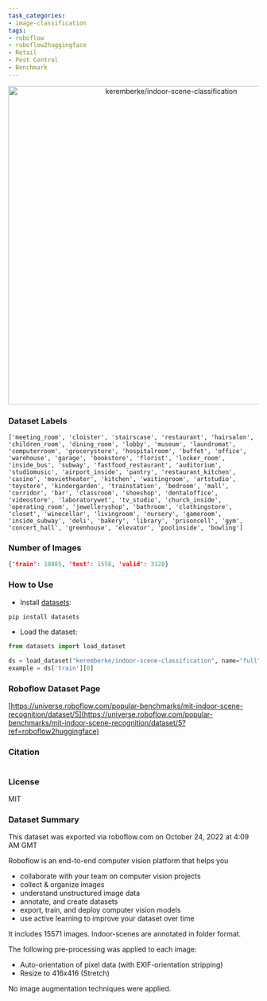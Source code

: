 ```yaml
---
task_categories:
- image-classification
tags:
- roboflow
- roboflow2huggingface
- Retail
- Pest Control
- Benchmark
---
```


<div align="center">
  <img width="640" alt="keremberke/indoor-scene-classification" src="https://huggingface.co/datasets/keremberke/indoor-scene-classification/resolve/main/thumbnail.jpg">
</div>

### Dataset Labels

```
['meeting_room', 'cloister', 'stairscase', 'restaurant', 'hairsalon', 'children_room', 'dining_room', 'lobby', 'museum', 'laundromat', 'computerroom', 'grocerystore', 'hospitalroom', 'buffet', 'office', 'warehouse', 'garage', 'bookstore', 'florist', 'locker_room', 'inside_bus', 'subway', 'fastfood_restaurant', 'auditorium', 'studiomusic', 'airport_inside', 'pantry', 'restaurant_kitchen', 'casino', 'movietheater', 'kitchen', 'waitingroom', 'artstudio', 'toystore', 'kindergarden', 'trainstation', 'bedroom', 'mall', 'corridor', 'bar', 'classroom', 'shoeshop', 'dentaloffice', 'videostore', 'laboratorywet', 'tv_studio', 'church_inside', 'operating_room', 'jewelleryshop', 'bathroom', 'clothingstore', 'closet', 'winecellar', 'livingroom', 'nursery', 'gameroom', 'inside_subway', 'deli', 'bakery', 'library', 'prisoncell', 'gym', 'concert_hall', 'greenhouse', 'elevator', 'poolinside', 'bowling']
```


### Number of Images

```json
{'train': 10885, 'test': 1558, 'valid': 3128}
```


### How to Use

- Install [datasets](https://pypi.org/project/datasets/):

```bash
pip install datasets
```

- Load the dataset:

```python
from datasets import load_dataset

ds = load_dataset("keremberke/indoor-scene-classification", name="full")
example = ds['train'][0]
```

### Roboflow Dataset Page
[https://universe.roboflow.com/popular-benchmarks/mit-indoor-scene-recognition/dataset/5](https://universe.roboflow.com/popular-benchmarks/mit-indoor-scene-recognition/dataset/5?ref=roboflow2huggingface)

### Citation

```

```

### License
MIT

### Dataset Summary
This dataset was exported via roboflow.com on October 24, 2022 at 4:09 AM GMT

Roboflow is an end-to-end computer vision platform that helps you
* collaborate with your team on computer vision projects
* collect & organize images
* understand unstructured image data
* annotate, and create datasets
* export, train, and deploy computer vision models
* use active learning to improve your dataset over time

It includes 15571 images.
Indoor-scenes are annotated in folder format.

The following pre-processing was applied to each image:
* Auto-orientation of pixel data (with EXIF-orientation stripping)
* Resize to 416x416 (Stretch)

No image augmentation techniques were applied.



